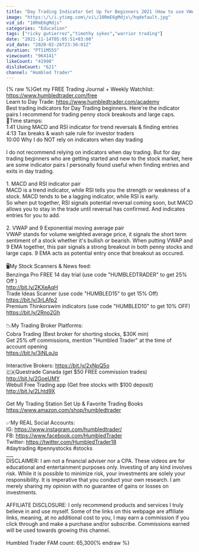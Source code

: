 ```yaml
---
title: "Day Trading Indicator Set Up for Beginners 2021 (How to use VWAP, RSI, MACD Indicators)"
image: "https:\/\/i.ytimg.com\/vi\/10RmE6gMdjs\/hqdefault.jpg"
vid_id: "10RmE6gMdjs"
categories: "Education"
tags: ["ricky gutierrez","timothy sykes","warrior trading"]
date: "2021-11-14T05:05:51+03:00"
vid_date: "2020-02-26T23:30:01Z"
duration: "PT11M55S"
viewcount: "964141"
likeCount: "41998"
dislikeCount: "621"
channel: "Humbled Trader"
---
```

{% raw %}Get my FREE Trading Journal + Weekly Watchlist: <a rel="nofollow" target="blank" href="https://www.humbledtrader.com/free">https://www.humbledtrader.com/free</a><br />Learn to Day Trade: <a rel="nofollow" target="blank" href="https://www.humbledtrader.com/academy">https://www.humbledtrader.com/academy</a><br />Best trading indicators for Day Trading beginners. Here're the indicator pairs I recommend for trading penny stock breakouts and large caps. <br />🔽Time stamps:<br />1:41 Using MACD and RSI indicator for trend reversals &amp; finding entries<br />4:13 Tax breaks &amp; wash sale rule for investor traders<br />10:00 Why I do NOT rely on indicators when day trading<br /><br />I do not recommend relying on indicators when day trading. But for day trading beginners who are getting started and new to the stock market, here are some indicator pairs I personally found useful when finding entries and exits in day trading.<br /><br />1. MACD and RSI indicator pair<br />MACD is a trend indicator, while RSI tells you the strength or weakness of a stock. MACD tends to be a lagging indicator, while RSI is early. <br />So when put together, RSI signals potential reversal coming soon, but MACD allows you to stay in the trade until reversal has confirmed. And indicates entries for you to add. <br /><br />2. VWAP and 9 Exponential moving average pair<br />VWAP stands for volume weighted average price, it signals the short term sentiment of a stock whether it's bullish or bearish. When putting VWAP and 9 EMA together, this pair signals a strong breakout in both penny stocks and large caps. 9 EMA acts as potential entry once that breakout as occured. <br /><br />🖥️My Stock Scanners &amp; News feed:<br />Benzinga Pro FREE 14 day trial (use code &quot;HUMBLEDTRADER&quot; to get 25% Off )<br /><a rel="nofollow" target="blank" href="http://bit.ly/2KXeAqH">http://bit.ly/2KXeAqH</a><br />Trade Ideas Scanner (use code &quot;HUMBLED15&quot; to get 15% Off)<br /><a rel="nofollow" target="blank" href="https://bit.ly/3rLAfp2">https://bit.ly/3rLAfp2</a><br />Premium Thinkorswim indicators (use code &quot;HUMBLED10&quot; to get 10% OFF)<br /><a rel="nofollow" target="blank" href="https://bit.ly/2Rno2Gh">https://bit.ly/2Rno2Gh</a><br /><br />📉My Trading Broker Platforms:<br />Cobra Trading (Best broker for shorting stocks, $30K min)<br />Get 25% off commissions, mention &quot;Humbled Trader&quot; at the time of account opening<br /><a rel="nofollow" target="blank" href="https://bit.ly/3iNLqJq">https://bit.ly/3iNLqJq</a><br /><br />Interactive Brokers: <a rel="nofollow" target="blank" href="https://bit.ly/2xNpQ5o">https://bit.ly/2xNpQ5o</a><br />🇨🇦Questrade Canada (get $50 FREE commission trades)<br /><a rel="nofollow" target="blank" href="http://bit.ly/2GoeUMY">http://bit.ly/2GoeUMY</a><br />Webull Free Trading app (Get free stocks with $100 deposit)<br /><a rel="nofollow" target="blank" href="http://bit.ly/2Lhtd9X">http://bit.ly/2Lhtd9X</a><br /><br />Get My Trading Station Set Up &amp; Favorite Trading Books<br /><a rel="nofollow" target="blank" href="https://www.amazon.com/shop/humbledtrader">https://www.amazon.com/shop/humbledtrader</a><br /><br />✅My REAL Social Accounts:<br />IG: <a rel="nofollow" target="blank" href="https://www.instagram.com/humbledtrader/">https://www.instagram.com/humbledtrader/</a><br />FB: <a rel="nofollow" target="blank" href="https://www.facebook.com/HumbledTrader">https://www.facebook.com/HumbledTrader</a><br />Twitter: <a rel="nofollow" target="blank" href="https://twitter.com/HumbledTrader18">https://twitter.com/HumbledTrader18</a><br />#daytrading #pennystocks #stocks<br />___<br />DISCLAIMER: I am not a financial adviser nor a CPA. These videos are for educational and entertainment purposes only. Investing of any kind involves risk. While it is possible to minimize risk, your investments are solely your responsibility. It is imperative that you conduct your own research. I am merely sharing my opinion with no guarantee of gains or losses on investments.<br /><br />AFFILIATE DISCLOSURE: I only recommend products and services I truly believe in and use myself. Some of the links on this webpage are affiliate links, meaning, at no additional cost to you, I may earn a commission if you click through and make a purchase and/or subscribe. Commissions earned will be used towards growing this channel.<br /><br />Humbled Trader FAM count: 65,300{% endraw %}
